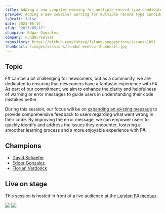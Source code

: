 ```yaml
---
title: Adding a new compiler warning for multiple record type candidates
preview: Adding a new compiler warning for multiple record type candidates
isDraft: false
date: 2023-05-17
slug: "2023/05/17"
champion: Edgar Gonzalez
company: FundOurselves
repository: https://github.com/fsharp/fslang-suggestions/issues/1091
thumbnail: /images/sessions/london-meetup-thumbnail.jpg
---
```


## Topic

F# can be a bit challenging for newcomers, but as a community, we are dedicated to ensuring that newcomers have a fantastic experience with F#. As part of our commitment, we aim to enhance the clarity and helpfulness of warning or error messages to guide users in understanding their code mistakes better.

During this session, our focus will be on [expanding an existing message](https://github.com/fsharp/fslang-suggestions/issues/1091) to provide comprehensive feedback to users regarding what went wrong in their code. By improving the error message, we can empower users to quickly identify and address the issues they encounter, fostering a smoother learning process and a more enjoyable experience with F#.

## Champions

- [David Schaefer](https://twitter.com/dawe70704856)
- [Edgar Gonzalez](https://twitter.com/efgpdev)
- [Florian Verdonck](https://twitter.com/verdonckflorian)

## Live on stage

This session is hosted in front of a live audience at the [London F# meetup](https://www.meetup.com/fsharplondon/events/293302395/).

![](/images/sessions/london-meetup2.jpeg)
![](/images/sessions/london-meetup1.jpeg)
